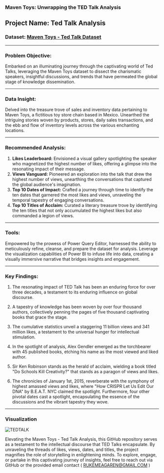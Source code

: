 ### Maven Toys: Unwrapping the TED Talk Analysis

## Project Name: Ted Talk Analysis

### Dataset: [Maven Toys - Ted Talk Dataset](link-to-dataset)

---

### Problem Objective:
Embarked on an illuminating journey through the captivating world of Ted Talks, leveraging the Maven Toys dataset to dissect the charismatic speakers, insightful discussions, and trends that have permeated the global stage of knowledge dissemination.

---

### Data Insight:
Delved into the treasure trove of sales and inventory data pertaining to Maven Toys, a fictitious toy store chain based in Mexico. Unearthed the intriguing stories woven by products, stores, daily sales transactions, and the ebb and flow of inventory levels across the various enchanting locations.

---

### Recommended Analysis:
1. **Likes Leaderboard:** Envisioned a visual gallery spotlighting the speaker who magnetized the highest number of likes, offering a glimpse into the resonating impact of their message.
2. **Views Vanguard:** Pioneered an exploration into the talk that drew the highest number of views, unearthing the conversations that captured the global audience's imagination.
3. **Top 10 Dates of Impact:** Crafted a journey through time to identify the ten dates that garnered the most likes and views, unraveling the temporal tapestry of engaging conversations.
4. **Top 10 Titles of Acclaim:** Curated a literary treasure trove by identifying the ten titles that not only accumulated the highest likes but also commanded a legion of views.

---

### Tools:
Empowered by the prowess of Power Query Editor, harnessed the ability to meticulously refine, cleanse, and prepare the dataset for analysis. Leverage the visualization capabilities of Power BI to infuse life into data, creating a visually immersive narrative that bridges insights and engagement.

---

### Key Findings:
1. The resonating impact of TED Talk has been an enduring force for over three decades, a testament to its enduring influence on global discourse.

2. A tapestry of knowledge has been woven by over four thousand authors, collectively penning the pages of five thousand captivating books that grace the stage.

3. The cumulative statistics unveil a staggering 11 billion views and 341 million likes, a testament to the universal hunger for intellectual stimulation.

4. In the spotlight of analysis, Alex Gendler emerged as the torchbearer with 45 published books, etching his name as the most viewed and liked author.

5. Sir Ken Robinson stands as the herald of acclaim, wielding a book titled "Do Schools Kill Creativity?" that stands as a paragon of views and likes.

6. The chronicles of January 1st, 2015, reverberate with the symphony of highest amassed views and likes, where "How CRISPR Let Us Edit Our DNA" by B.E.A.T. NYC claimed the spotlight. Furthermore, four other pivotal dates cast a spotlight, encapsulating the essence of the discussions and the vibrant tapestry they wove.

---
### Visualization
![TEDTALK](https://github.com/BendelHybrid/TED-TALK-ANALYSIS/assets/63473719/38bebc36-86c8-4b88-bf39-936a865f2bf8)


Elevating the Maven Toys - Ted Talk Analysis, this GitHub repository serves as a testament to the intellectual discourse that TED Talks encapsulate. By unraveling the threads of likes, views, dates, and titles, the project magnifies the role of storytelling in enlightening minds. To explore, engage, or partake in this captivating journey of insights, feel free to reach out via GitHub or the provided email contact ( RUKEMEAGAREN@GMAIL.COM )
